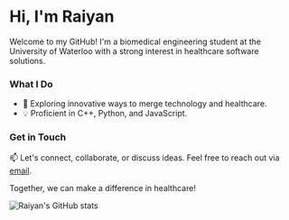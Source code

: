 # Hi, I'm **Raiyan**

Welcome to my GitHub! I'm a biomedical engineering student at the University of Waterloo with a strong interest in healthcare software solutions. 

### What I Do

- 🚀 Exploring innovative ways to merge technology and healthcare.
- 💡 Proficient in C++, Python, and JavaScript.

### Get in Touch

📫 Let's connect, collaborate, or discuss ideas. Feel free to reach out via [email](mailto:raiyanjaz@gmail.com).

Together, we can make a difference in healthcare!

![Raiyan's GitHub stats](https://github-readme-stats.vercel.app/api?username=raiyanjaz&show_icons=true&theme=transparent&include_orgs=true)
